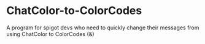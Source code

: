 # ChatColor-to-ColorCodes
A program for spigot devs who need to quickly change their messages from using ChatColor to ColorCodes (&amp;)
